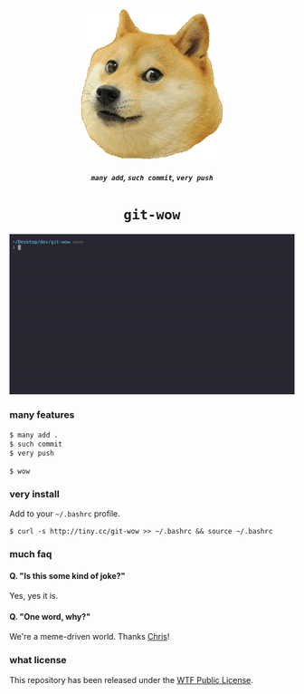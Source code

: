 <div align="center">
    <img src=".github/such-animation.gif">
    <h5><code>many add</code>, <code>such commit</code>, <code>very push</code></h5>
    <h1><code>git-wow</code></h4>
</div>

<div align="center">
    <img src=".github/much.gif">
</div>

### many features
```console
$ many add .
$ such commit
$ very push

$ wow
```

### very install
Add to your `~/.bashrc` profile.
```console
$ curl -s http://tiny.cc/git-wow >> ~/.bashrc && source ~/.bashrc
```

### much faq
#### Q. "Is this some kind of joke?"
Yes, yes it is.

#### Q. "One word, why?"
We're a meme-driven world. Thanks [Chris](https://twitter.com/chris__martin/status/420992421673988096)!

### what license
This repository has been released under the [WTF Public License](LICENSE).